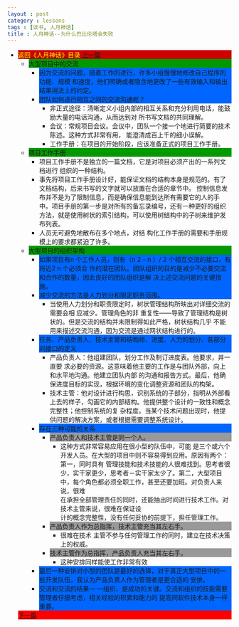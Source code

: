 ```yaml
---
layout : post
category : lessons
tags : [读书, 人月神话]
title : 人月神话--为什么巴比伦塔会失败
---
```


<div><ul>
	<li><div style="background-color:#cc0000;">
<a href="/lessons/2013/01/30/man-month-read00/" title="返回《人月神话》目录"><font color="#FFFF00" >返回《人月神话》目录</font></a>
<a href="/lessons/2013/03/11/man-month-read06/" title="上一篇">上一篇</a></div>
		<ul>
	<li><div style="background-color:#009900;">大型项目中的交流</div>
		<ul>
	<li><div style="background-color:#0066ff;">因为交流的问题，随着工作的进行，许多小组慢慢地修改自己程序的功能、规模 和速度，他们明确或者隐含地更改了一些有效输入和输出结果用法上的约定。</div></li>
	<li><div style="background-color:#0066ff;">团队如何进行相互之间的交流沟通呢？</div>
		<ul>
	<li><div>非正式途径：清晰定义小组内部的相互关系和充分利用电话，能鼓励大量的电话沟通，从而达到对 所书写文档的共同理解。</div></li>
	<li><div>会议：常规项目会议。会议中，团队一个接一个地进行简要的技术陈述。这种方式非常有用， 能澄清成百上千的细小误解。</div></li>
	<li><div>工作手册：在项目的开始阶段，应该准备正式的项目工作手册。</div></li></ul></li></ul></li>
	<li><div style="background-color:#009900;">项目工作手册</div>
		<ul>
	<li><div>项目工作手册不是独立的一篇文档，它是对项目必须产出的一系列文档进行 组织的一种结构。</div></li>
	<li><div>事先将项目工作手册设计好，能保证文档的结构本身是规范的。有了文档结构，后来书写的文字就可以放置在合适的章节中。 控制信息发布并不是为了限制信息，而是确保信息能到达所有需要它的人的手中。项目手册的第一步是对所有的备忘录编号，还有一种更好的组织方法，就是使用树状的索引结构，可以使用树结构中的子树来维护发布列表。</div></li>
	<li><div>人员无可避免地散布在多个地点，对结 构化工作手册的需要和手册规模上的要求都紧迫了许多。</div></li></ul></li>
	<li><div style="background-color:#009900;">大型项目的组织架构</div>
		<ul>
	<li><div style="background-color:#0066ff;">如果项目有n 个工作人员，则有（n 2  - n ）/ 2 个相互交流的接口，有将近2 n 个必须合 作的潜在团队。团队组织的目的是减少不必要交流和合作的数量，因此良好的团队组织是解 决上述交流问题的关键措施。</div></li>
	<li><div style="background-color:#0066ff;">减少交流的方法是人力划分和限定职责范围。</div>
		<ul>
	<li><div>当使用人力划分和职责限定时，树状管理结构所映出对详细交流的需要会相 应减少。管理角色的非 重复性——导致了管理结构是树状的。但是交流的结构并未限制得如此严格，树状结构几乎 不能用来描述交流沟通，因为交流是通过网状结构进行的。</div></li></ul></li>
	<li><div style="background-color:#0066ff;">任务、产品负责人、技术主管和结构师、进度、人力的划分、各部分间接口的定义</div>
		<ul>
	<li><div>产品负责人：他组建团队，划分工作及制订进度表。他要求，并一直要 求必要的资源。这意味着他主要的工作是与团队外部，向上和水平地沟通。他建立团队内部 的沟通和报告方式。最后，他确保进度目标的实现，根据环境的变化调整资源和团队的构架。</div></li>
	<li><div>技术主管：他对设计进行构思，识别系统的子部分，指明从外部看 上去的样子，勾画它的内部结构。他提供整个设计的一致性和概念完整性；他控制系统的复 杂程度。当某个技术问题出现时，他提供问题的解决方案，或者根据需要调整系统设计。</div></li></ul></li>
	<li><div style="background-color:#0066ff;">存在三种可能的关系</div>
		<ul>
	<li><div style="background-color:#999999;">产品负责人和技术主管是同一个人。</div>
		<ul>
	<li><div>这种方式非常容易应用在很小型的队伍中，可能 是三个或六个开发人员。在大型的项目中则不容易得到应用。原因有两个：第一，同时具有 管理技能和技术技能的人很难找到。思考者很少，实干家更少，思考者－实干家太少了。第二，大型项目中，每个角色都必须全职工作，甚至还要加班。对负责人来说，很难<br/>在承担全部管理责任的同时，还能抽出时间进行技术工作。对技术主管来说，很难在保证设<br/>计的概念完整性，没有任何妥协的前提下，担任管理工作。</div></li></ul></li>
	<li><div style="background-color:#999999;">产品负责人作为总指挥，技术主管充当其左右手。</div>
		<ul>
	<li><div>很难在技术 主管不参与任何管理工作的同时，建立在技术决策上的权威。</div></li></ul></li>
	<li><div style="background-color:#999999;">技术主管作为总指挥，产品负责人充当其左右手。</div>
		<ul>
	<li><div>这种安排同样能使工作非常有效</div></li></ul></li></ul></li>
	<li><div style="background-color:#0066ff;">最后一种安排对小型的团队是最好的选择，对于真正大型项目中的一些开发队伍，我认为产品负责人作为管理者是更合适的 安排。</div></li>
	<li><div style="background-color:#0066ff;">交流和交流的结果— —组织，是成功的关键。交流和组织的技能需要管理者仔细考虑，相关经验的积累和能力的 提高同软件技术本身一样重要。</div></li></ul></li></ul>
	<div style="background-color:#ff0000;"><a href="/lessons/2013/04/08/man-month-read08/" title="下一篇">下一篇</a></div>
</li></ul></div>